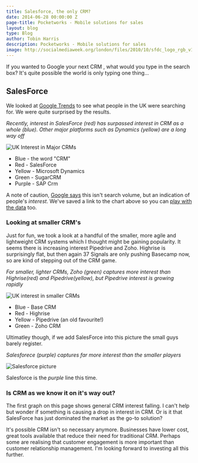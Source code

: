 ```yaml
---
title: Salesforce, the only CRM?
date: 2014-06-28 00:00:00 Z
page-title: Pocketworks - Mobile solutions for sales
layout: blog
type: Blog
author: Tobin Harris
description: Pocketworks - Mobile solutions for sales
image: http://socialmediaweek.org/london/files/2010/10/sfdc_logo_rgb_v1.jpg
---
```


If you wanted to Google your next CRM , what would you type in the search box? It's quite possible the world is only typing one thing...

<!--more-->

## SalesForce

We looked at [Google Trends](http://google.com/trends) to see what people in the UK were searching for. We were quite surprised by the results.


*Recently, interest in SalesForce (red) has surpassed interest in CRM as a whole (blue). Other major platforms such as Dynamics (yellow) are a long way off*

![UK Interest in Major CRMs](https://agilesurface-production.s3.amazonaws.com/images/64f94dbbb18dbdee9a7ae177cb7f5eb3)

* Blue - the word "CRM"
* Red - SalesForce
* Yellow - Microsoft Dynamics
* Green - SugarCRM
* Purple - SAP Crm

A note of caution, [Google says](http://www.google.com/trends) this isn't search volume, but an indication of people's *interest*. We've saved a link to the chart above so you can [play with the data](http://www.google.com/trends/explore?hl=en-US&q=CRM,+SalesForce,+Microsoft+Dynamics,+SugarCRM,+SAP+Crm&cmpt=q&content=1) too.


### Looking at smaller CRM's

Just for fun, we took a look at a handful of the smaller, more agile and lightweight CRM systems which I thought might be gaining popularity. It seems there is increasing interest Pipedrive and Zoho. Highrise is surprisingly flat, but then again 37 Signals are only pushing Basecamp now, so are kind of stepping out of the CRM game.

*For smaller, lighter CRMs, Zoho (green) captures more interest than Highrise(red) and Pipedrive(yellow), but Pipedrive interest is growing rapidly*

![UK interest in smaller CRMs](https://agilesurface-production.s3.amazonaws.com/images/131de27b63ab74d768308093216350d4)

* Blue - Base CRM
* Red - Highrise
* Yellow - Pipedrive (an old favourite!)
* Green - Zoho CRM

Ultimatley though, if we add SalesForce into this picture the small guys barely register.

*Salesforece (purple) captures far more interest than the smaller players*

![Salesforce picture](https://agilesurface-production.s3.amazonaws.com/images/e38156c2234ab118501feabde2cb1f9c)

Salesforce is the *purple* line this time.

### Is CRM as we know it on it's way out?

The first graph on this page shows general CRM interest falling. I can't help but wonder if something is causing a drop in interest in CRM. Or is it that SalesForce has just dominated the market as the go-to solution?

It's possible CRM isn't so necessary anymore. Businesses have lower cost, great tools available that reduce their need for traditional CRM. Perhaps some are realising that customer engagement is more important than customer relationship management. I'm looking forward to investing all this further.

